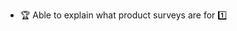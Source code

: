 * <span id="outcome-productSurveys-introduction-one">:trophy: Able to explain what product surveys are for :one:</span>
